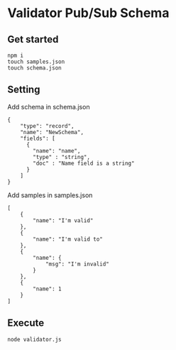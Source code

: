 # Validator Pub/Sub Schema
## Get started
```
npm i
touch samples.json
touch schema.json
```

## Setting
Add schema in schema.json
```
{
    "type": "record",
    "name": "NewSchema",
    "fields": [
      {
        "name": "name",
        "type" : "string",
        "doc" : "Name field is a string"
      }
    ]
}
```

Add samples in samples.json
```
[
    {
        "name": "I'm valid"
    },
    {
        "name": "I'm valid to"
    },
    {
        "name": {
            "msg": "I'm invalid"
        }
    },
    {
        "name": 1
    }
]
```

## Execute
```
node validator.js
```